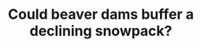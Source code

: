 ---
title: Could beaver dams buffer a declining snowpack?
year: 2017
month: September 
authors: <strong>Hafen, K.</strong>, J. M. Wheaton
conference: <i>Society of Wetland Scientists Pacific Northwest Chapter Meeting</i>
location: Kelso, Washington
video:
slides: https://docs.google.com/presentation/d/141XedAGbuG7foso-tV6LOS5rT3RdpNE_akrNhYz3Sj4/edit?usp=sharing
---